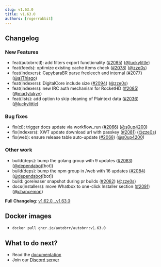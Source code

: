 ```yaml
---
slug: v1.63.0
title: v1.63.0
authors: [rogerrabbit]
---
```

## Changelog

### New Features

* feat(autobrrctl): add filters export functionality ([#2065](https://github.com/autobrr/autobrr/pull/2065)) ([@luckylittle](https://github.com/luckylittle))
* feat(feeds): optimize existing cache items check ([#2078](https://github.com/autobrr/autobrr/pull/2078)) ([@zze0s](https://github.com/zze0s))
* feat(indexers): CapybaraBR parse freeleech and internal ([#2077](https://github.com/autobrr/autobrr/pull/2077)) ([@a1Thiago](https://github.com/a1Thiago))
* feat(indexers): DigitalCore include size ([#2094](https://github.com/autobrr/autobrr/pull/2094)) ([@zze0s](https://github.com/zze0s))
* feat(indexers): new IRC auth mechanism for RocketHD ([#2085](https://github.com/autobrr/autobrr/pull/2085)) ([@martylukyy](https://github.com/martylukyy))
* feat(lists): add option to skip cleaning of Plaintext data ([#2036](https://github.com/autobrr/autobrr/pull/2036)) ([@luckylittle](https://github.com/luckylittle))

### Bug fixes

* fix(ci): trigger docs update via workflow\_run ([#2066](https://github.com/autobrr/autobrr/pull/2066)) ([@s0up4200](https://github.com/s0up4200))
* fix(indexers): XWT update download url with passkey ([#2081](https://github.com/autobrr/autobrr/pull/2081)) ([@zze0s](https://github.com/zze0s))
* fix(web): ensure release table auto-update ([#2068](https://github.com/autobrr/autobrr/pull/2068)) ([@s0up4200](https://github.com/s0up4200))

### Other work

* build(deps): bump the golang group with 9 updates ([#2083](https://github.com/autobrr/autobrr/pull/2083)) ([@dependabot](https://github.com/dependabot)[bot])
* build(deps): bump the npm group in /web with 16 updates ([#2084](https://github.com/autobrr/autobrr/pull/2084)) ([@dependabot](https://github.com/dependabot)[bot])
* build: goreleaser snapshot during pr builds ([#2082](https://github.com/autobrr/autobrr/pull/2082)) ([@zze0s](https://github.com/zze0s))
* docs(installers): move Whatbox to one-click Installer section ([#2091](https://github.com/autobrr/autobrr/pull/2091)) ([@chancemon](https://github.com/chancemon))

**Full Changelog**: [v1.62.0...v1.63.0](https://github.com/autobrr/autobrr/compare/v1.62.0...v1.63.0)

## Docker images

* `docker pull ghcr.io/autobrr/autobrr:v1.63.0`

## What to do next?

* Read the [documentation](https://autobrr.com)
* Join our [Discord server](https://discord.gg/8s5d8pFhba)